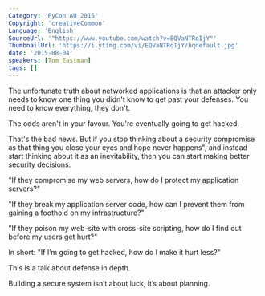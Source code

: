 ```yaml
---
Category: 'PyCon AU 2015'
Copyright: 'creativeCommon'
Language: 'English'
SourceUrl: '"https://www.youtube.com/watch?v=EQVaNTRqIjY"'
ThumbnailUrl: 'https://i.ytimg.com/vi/EQVaNTRqIjY/hqdefault.jpg'
date: '2015-08-04'
speakers: [Tom Eastman]
tags: []
---
```

The unfortunate truth about networked applications is that an attacker only needs to know one thing you didn't know to get past your defenses. You need to know everything, they don't.

The odds aren't in your favour. You're eventually going to get hacked.

That's the bad news. But if you stop thinking about a security compromise as that thing you close your eyes and hope never happens", and instead start thinking about it as an inevitability, then you can start making better security decisions.

"If they compromise my web servers, how do I protect my application servers?"

"If they break my application server code, how can I prevent them from gaining a foothold on my infrastructure?"

"If they poison my web-site with cross-site scripting, how do I find out before my users get hurt?"

In short: "If I’m going to get hacked, how do I make it hurt less?"

This is a talk about defense in depth.

Building a secure system isn’t about luck, it’s about planning.


